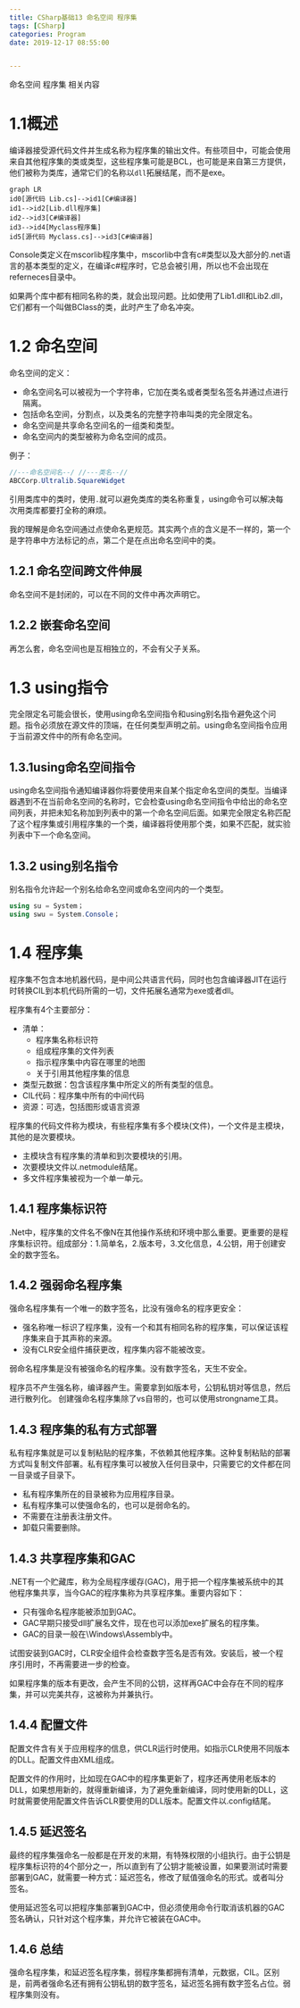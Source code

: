 ```yaml
---
title: CSharp基础13 命名空间 程序集
tags: [CSharp]
categories: Program
date: 2019-12-17 08:55:00


---
```


命名空间 程序集 相关内容

<!-- more -->

# 1.1概述

编译器接受源代码文件并生成名称为程序集的输出文件。有些项目中，可能会使用来自其他程序集的类或类型，这些程序集可能是BCL，也可能是来自第三方提供，他们被称为类库，通常它们的名称以`dll`拓展结尾，而不是exe。

```mermaid
graph LR
id0[源代码 Lib.cs]-->id1[C#编译器]
id1-->id2[Lib.dll程序集]
id2-->id3[C#编译器]
id3-->id4[Myclass程序集]
id5[源代码 Myclass.cs]-->id3[C#编译器]
```

Console类定义在mscorlib程序集中，mscorlib中含有c#类型以及大部分的.net语言的基本类型的定义，在编译c#程序时，它总会被引用，所以也不会出现在referneces目录中。

如果两个库中都有相同名称的类，就会出现问题。比如使用了Lib1.dll和Lib2.dll，它们都有一个叫做BClass的类，此时产生了命名冲突。

# 1.2 命名空间

命名空间的定义：

- 命名空间名可以被视为一个字符串，它加在类名或者类型名签名并通过点进行隔离。
- 包括命名空间，分割点，以及类名的完整字符串叫类的完全限定名。
- 命名空间是共享命名空间名的一组类和类型。
- 命名空间内的类型被称为命名空间的成员。

例子：

```csharp
//---命名空间名--/ //---类名--//	
ABCCorp.Ultralib.SquareWidget
```

引用类库中的类时，使用`.`就可以避免类库的类名称重复，using命令可以解决每次用类库都要打全称的麻烦。

我的理解是命名空间通过点使命名更规范。其实两个点的含义是不一样的，第一个是字符串中方法标记的点，第二个是在点出命名空间中的类。

## 1.2.1 命名空间跨文件伸展

命名空间不是封闭的，可以在不同的文件中再次声明它。

## 1.2.2 嵌套命名空间

再怎么套，命名空间也是互相独立的，不会有父子关系。

# 1.3 using指令

完全限定名可能会很长，使用using命名空间指令和using别名指令避免这个问题。指令必须放在源文件的顶端，在任何类型声明之前。using命名空间指令应用于当前源文件中的所有命名空间。

## 1.3.1using命名空间指令

using命名空间指令通知编译器你将要使用来自某个指定命名空间的类型。当编译器遇到不在当前命名空间的名称时，它会检查using命名空间指令中给出的命名空间列表，并把未知名称加到列表中的第一个命名空间后面。如果完全限定名称匹配了这个程序集或引用程序集的一个类，编译器将使用那个类，如果不匹配，就实验列表中下一个命名空间。

## 1.3.2 using别名指令

别名指令允许起一个别名给命名空间或命名空间内的一个类型。

```csharp
using su = System；
using swu = System.Console；
```

# 1.4 程序集

程序集不包含本地机器代码，是中间公共语言代码，同时也包含编译器JIT在运行时转换CIL到本机代码所需的一切，文件拓展名通常为exe或者dll。

程序集有4个主要部分：

- 清单：
  - 程序集名称标识符
  - 组成程序集的文件列表
  - 指示程序集中内容在哪里的地图
  - 关于引用其他程序集的信息
- 类型元数据：包含该程序集中所定义的所有类型的信息。
- CIL代码：程序集中所有的中间代码
- 资源：可选，包括图形或语言资源

程序集的代码文件称为模块，有些程序集有多个模块(文件)，一个文件是主模块，其他的是次要模块。

- 主模块含有程序集的清单和到次要模块的引用。
- 次要模块文件以.netmodule结尾。
- 多文件程序集被视为一个单一单元。

## 1.4.1 程序集标识符

.Net中，程序集的文件名不像N在其他操作系统和环境中那么重要。更重要的是程序集标识符。组成部分：1.简单名，2.版本号，3.文化信息，4.公钥，用于创建安全的数字签名。

## 1.4.2 强弱命名程序集

强命名程序集有一个唯一的数字签名，比没有强命名的程序更安全：

- 强名称唯一标识了程序集，没有一个和其有相同名称的程序集，可以保证该程序集来自于其声称的来源。
- 没有CLR安全组件捕获更改，程序集内容不能被改变。

弱命名程序集是没有被强命名的程序集。没有数字签名，天生不安全。

程序员不产生强名称，编译器产生。需要拿到如版本号，公钥私钥对等信息，然后进行散列化。 创建强命名程序集除了vs自带的，也可以使用strongname工具。

## 1.4.3 程序集的私有方式部署

私有程序集就是可以复制粘贴的程序集，不依赖其他程序集。这种复制粘贴的部署方式叫复制文件部署。私有程序集可以被放入任何目录中，只需要它的文件都在同一目录或子目录下。

- 私有程序集所在的目录被称为应用程序目录。
- 私有程序集可以使强命名的，也可以是弱命名的。
- 不需要在注册表注册文件。
- 卸载只需要删除。

## 1.4.3 共享程序集和GAC

.NET有一个贮藏库，称为全局程序缓存(GAC)，用于把一个程序集被系统中的其他程序集共享，当今GAC的程序集称为共享程序集。重要内容如下：

- 只有强命名程序能被添加到GAC。
- GAC早期只接受dll扩展名文件，现在也可以添加exe扩展名的程序集。
- GAC的目录一般在\Windows\Assembly中。

试图安装到GAC时，CLR安全组件会检查数字签名是否有效。安装后，被一个程序引用时，不再需要进一步的检查。

如果程序集的版本有更改，会产生不同的公钥，这样再GAC中会存在不同的程序集，并可以完美共存，这被称为并兼执行。

## 1.4.4 配置文件

配置文件含有关于应用程序的信息，供CLR运行时使用。如指示CLR使用不同版本的DLL。配置文件由XML组成。

配置文件的作用时，比如现在GAC中的程序集更新了，程序还再使用老版本的DLL，如果想用新的，就得重新编译，为了避免重新编译，同时使用新的DLL，这时就需要使用配置文件告诉CLR要使用的DLL版本。配置文件以.config结尾。

## 1.4.5 延迟签名

最终的程序集强命名一般都是在开发的末期，有特殊权限的小组执行。由于公钥是程序集标识符的4个部分之一，所以直到有了公钥才能被设置，如果要测试时需要部署到GAC，就需要一种方式：延迟签名，修改了赋值强命名的形式。或者叫分签名。

使用延迟签名可以把程序集部署到GAC中，但必须使用命令行取消该机器的GAC签名确认，只针对这个程序集，并允许它被装在GAC中。

## 1.4.6 总结

强命名程序集，和延迟签名程序集，弱程序集都拥有清单，元数据，CIL。区别是，前两者强命名还有拥有公钥私钥的数字签名，延迟签名拥有数字签名占位。弱程序集则没有。
